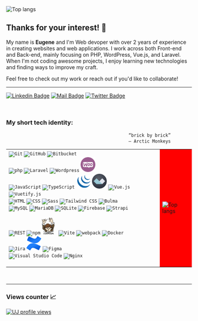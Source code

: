  <img width="3000" height="150" alt="Top langs" src="https://media1.tenor.com/m/8nvbPESoKoIAAAAC/wave-life.gif"/>
 

## Thanks for your interest! 👀

My name is <b>Eugene</b> and I'm Web devoper with over 2 years of experience in creating websites and web applications. I work across both Front-end and Back-end, mainly focusing on PHP, WordPress, Vue.js, and Laravel. When I'm not coding awesome projects, I enjoy learning new technologies and finding ways to improve my craft.

Feel free to check out my work or reach out if you'd like to collaborate!


<hr>

[![Linkedin Badge](https://img.shields.io/badge/-LinkedIn-0e76a8?style=flat&labelColor=0e76a8&logo=linkedin&logoColor=white)](https://www.linkedin.com/in/eugene-sukach-a14055141/) 
[![Mail Badge](https://img.shields.io/badge/-Gmail-c0392b?style=flat&labelColor=c0392b&logo=gmail&logoColor=white)](mailto:sukach.eugene@gmail.com)
[![Twitter Badge](https://img.shields.io/badge/-Curriculum_Vitae-1ca0f1?style=flat&labelColor=1ca0f1&logo=twitter&logoColor=white&link=https://twitter.com/MaksymRudnyi)](https://docs.google.com/document/d/1QFDK2JBZga2PCbqkwBWY_V3d00pK4yG9ZYnlygQiCik/edit) 

<br/>

### My short tech identity:

<div align="right">

                                 “brick by brick”        
                                 ― Arctic Monkeys        
</div>
<div align="left">
    <table>
        <tr>
            <td>
                <div>
                  <div>
                    <code><img width="40" src="https://user-images.githubusercontent.com/25181517/192108372-f71d70ac-7ae6-4c0d-8395-51d8870c2ef0.png" alt="Git" title="Git"/></code>
                	   <code><img width="40" src="https://user-images.githubusercontent.com/25181517/192108374-8da61ba1-99ec-41d7-80b8-fb2f7c0a4948.png" alt="GitHub" title="GitHub"/></code>
                    <code><img width="40" src="https://user-images.githubusercontent.com/25181517/192108375-268c35e6-ab26-44b2-88bf-e3121a4e5083.png" alt="Bitbucket" title="Bitbucket"/></code>
                    <code><img width="40"></code>
                    <code><img width="40"></code>
                    <code><img width="40"></code>
                    <code><img width="40"></code>
                  </div>
                  <div>
                    <code><img width="40" src="https://user-images.githubusercontent.com/25181517/183570228-6a040b9f-3ddf-47a2-a201-743121dac664.png" alt="php" title="php"/></code>
                    <code><img width="40" src="https://raw.githubusercontent.com/marwin1991/profile-technology-icons/refs/heads/main/icons/laravel.png" alt="Laravel" title="Laravel"/></code>
                    <code><img width="40" src="https://user-images.githubusercontent.com/25181517/192158957-b1256181-356c-46a3-beb9-487af08a6266.png" alt="Wordpress" title="Wordpress"/></code>
                    <code><img width="40" src="https://github.com/SukachEugene/SukachEugene/blob/main/icons/woocommerce.png" alt="Woocommerce" title="Woocommerce"/></code>
                    <code><img width="40"></code>
                    <code><img width="40"></code>
                    <code><img width="40"></code>
                 </div>
                  <div>
                    <code><img width="40" src="https://user-images.githubusercontent.com/25181517/117447155-6a868a00-af3d-11eb-9cfe-245df15c9f3f.png" alt="JavaScript" title="JavaScript"/></code>
                    <code><img width="40" src="https://user-images.githubusercontent.com/25181517/183890598-19a0ac2d-e88a-4005-a8df-1ee36782fde1.png" alt="TypeScript" title="TypeScript"/></code>
                    <code><img width="40" src="https://github.com/SukachEugene/SukachEugene/blob/main/icons/jquery.svg" alt="jQuery" title="jQuery"/></code>
                    <code><img width="40" src="https://github.com/SukachEugene/SukachEugene/blob/main/icons/alpine.svg" alt="Alpine.js" title="Alpine.js"/></code>
                    <code><img width="40" src="https://user-images.githubusercontent.com/25181517/117448124-a2da9800-af3e-11eb-85d2-bd1b69b65603.png" alt="Vue.js" title="Vue.js"/></code>
                    <code><img width="40" src="https://github.com/marwin1991/profile-technology-icons/assets/136815194/50c63e54-074f-494b-b786-01eb7870c927" alt="Vuetify.js" title="Vuetify.js"/></code>
                    <code><img width="40"></code>
                 </div>
                  <div>
                    <code><img width="40" src="https://user-images.githubusercontent.com/25181517/192158954-f88b5814-d510-4564-b285-dff7d6400dad.png" alt="HTML" title="HTML"/></code>
                	   <code><img width="40" src="https://user-images.githubusercontent.com/25181517/183898674-75a4a1b1-f960-4ea9-abcb-637170a00a75.png" alt="CSS" title="CSS"/></code>
                	   <code><img width="40" src="https://user-images.githubusercontent.com/25181517/192158956-48192682-23d5-4bfc-9dfb-6511ade346bc.png" alt="Sass" title="Sass"/></code>  
                    <code><img width="40" src="https://user-images.githubusercontent.com/25181517/202896760-337261ed-ee92-4979-84c4-d4b829c7355d.png" alt="Tailwind CSS" title="Tailwind CSS"/></code>
                    <code><img width="40" src="https://github-production-user-asset-6210df.s3.amazonaws.com/136815194/268487504-e5fe87f3-f2ee-419d-8299-14dc573f3603.png" alt="Bulma" title="Bulma"/></code>
                    <code><img width="40"></code>
                    <code><img width="40"></code>
                  </div>
                  <div>
                    <code><img width="40" src="https://user-images.githubusercontent.com/25181517/183896128-ec99105a-ec1a-4d85-b08b-1aa1620b2046.png" alt="MySQL" title="MySQL"/></code>
                	   <code><img width="40" src="https://github.com/marwin1991/profile-technology-icons/assets/136815194/3c698a4f-84e4-4849-a900-476b14311634" alt="MariaDB" title="MariaDB"/></code>
                    <code><img width="40" src="https://github.com/marwin1991/profile-technology-icons/assets/136815194/82df4543-236b-4e45-9604-5434e3faab17" alt="SQLite" title="SQLite"/></code>
                    <code><img width="40" src="https://user-images.githubusercontent.com/25181517/189716855-2c69ca7a-5149-4647-936d-780610911353.png" alt="Firebase" title="Firebase"/></code>
                    <code><img width="40" src="https://raw.githubusercontent.com/marwin1991/profile-technology-icons/refs/heads/main/icons/strapi.png" alt="Strapi" title="Strapi"/></code>
                    <code><img width="40"></code>
                    <code><img width="40"></code>
                  </div>
                  <div>
                    <code><img width="40" src="https://user-images.githubusercontent.com/25181517/192107858-fe19f043-c502-4009-8c47-476fc89718ad.png" alt="REST" title="REST"/></code>
                    <code><img width="40" src="https://user-images.githubusercontent.com/25181517/121401671-49102800-c959-11eb-9f6f-74d49a5e1774.png" alt="npm" title="npm"/></code>
                    <code><img width="34" src="https://github.com/SukachEugene/SukachEugene/blob/main/icons/composer.png" alt="Composer" title="Composer"/> </code>
                	   <code><img width="40" src="https://github-production-user-asset-6210df.s3.amazonaws.com/62091613/261395532-b40892ef-efb8-4b0e-a6b5-d1cfc2f3fc35.png" alt="Vite" title="Vite"/></code>
                    <code><img width="40" src="https://user-images.githubusercontent.com/25181517/187955008-981340e6-b4cc-441b-80cf-7a5e94d29e7e.png" alt="webpack" title="webpack"/></code>
                    <code><img width="40" src="https://user-images.githubusercontent.com/25181517/117207330-263ba280-adf4-11eb-9b97-0ac5b40bc3be.png" alt="Docker" title="Docker"/></code>
                    <code><img width="40"></code>
                  </div>
                  <div> 
                    <code><img width="40" src="https://user-images.githubusercontent.com/25181517/183912952-83784e94-629d-4c34-a961-ae2ae795b662.png" alt="Jira" title="Jira"/></code>
                    <code><img width="40" src="https://github.com/SukachEugene/SukachEugene/blob/main/icons/confluence.png" alt="Confluence" title="Confluence"/></code>
                    <code><img width="40" src="https://user-images.githubusercontent.com/25181517/189715289-df3ee512-6eca-463f-a0f4-c10d94a06b2f.png" alt="Figma" title="Figma"/></code>
                    <code><img width="40"></code>
                    <code><img width="40"></code>
                    <code><img width="40"></code>
                    <code><img width="40"></code>
                  </div>
                 <div>
                   <code><img width="40" src="https://user-images.githubusercontent.com/25181517/192108891-d86b6220-e232-423a-bf5f-90903e6887c3.png" alt="Visual Studio Code" title="Visual Studio Code"/></code>
                   <code><img width="40" src="https://user-images.githubusercontent.com/25181517/183345125-9a7cd2e6-6ad6-436f-8490-44c903bef84c.png" alt="Nginx" title="Nginx"/></code>
                   <code><img width="40"></code>
                   <code><img width="40"></code>
                   <code><img width="40"></code>
                   <code><img width="40"></code>
                   <code><img width="40"></code>
                 </div>
              </div>
            </td>
            <td style="background-color:red">
               <img width="410" alt="Top langs" src="https://github-readme-stats.vercel.app/api/top-langs/?username=SukachEugene&layout=donut"/>
            </td>
        </tr>
    </table>
</div>

<br/>
<hr>

### Views counter 📈
[![UJ profile views](https://u8views.com/api/v1/github/profiles/126882209/views/day-week-month-total-count.svg)](https://u8views.com/github/SukachEugene)

